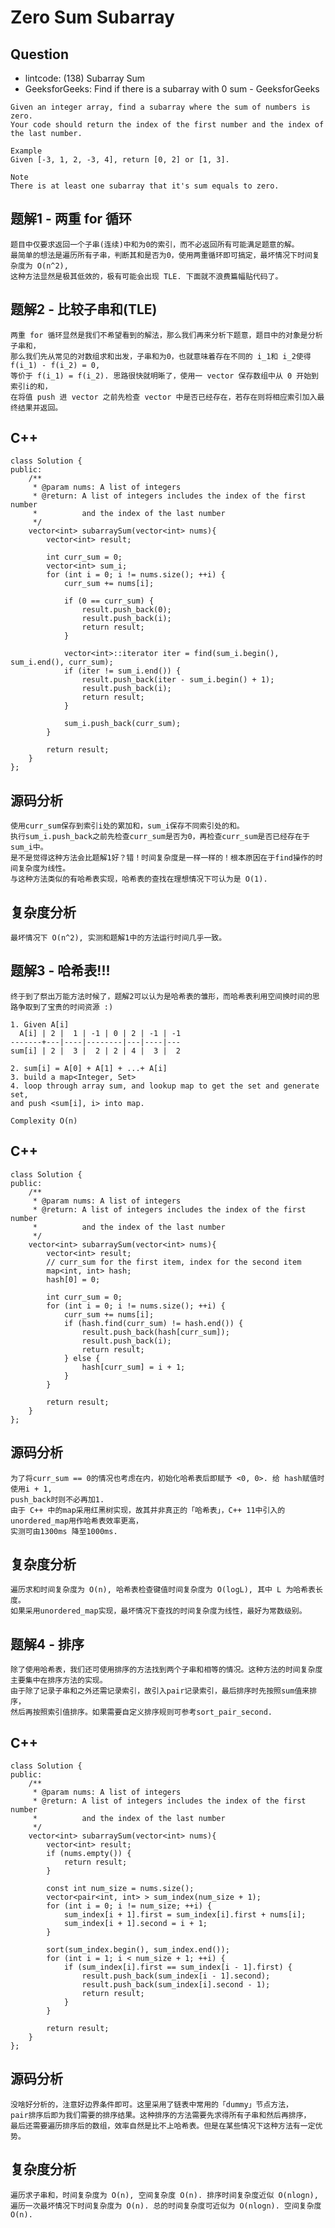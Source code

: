 # Zero Sum Subarray

## Question

- lintcode: (138) Subarray Sum
- GeeksforGeeks: Find if there is a subarray with 0 sum - GeeksforGeeks

```
Given an integer array, find a subarray where the sum of numbers is zero.
Your code should return the index of the first number and the index of the last number.

Example
Given [-3, 1, 2, -3, 4], return [0, 2] or [1, 3].

Note
There is at least one subarray that it's sum equals to zero.
```

## 题解1 - 两重 for 循环

    题目中仅要求返回一个子串(连续)中和为0的索引，而不必返回所有可能满足题意的解。
    最简单的想法是遍历所有子串，判断其和是否为0，使用两重循环即可搞定，最坏情况下时间复杂度为 O(n^2), 
    这种方法显然是极其低效的，极有可能会出现 TLE. 下面就不浪费篇幅贴代码了。
    
## 题解2 - 比较子串和(TLE)

    两重 for 循环显然是我们不希望看到的解法，那么我们再来分析下题意，题目中的对象是分析子串和，
    那么我们先从常见的对数组求和出发，子串和为0，也就意味着存在不同的 i_1和 i_2使得 f(i_1) - f(i_2) = 0,
    等价于 f(i_1) = f(i_2). 思路很快就明晰了，使用一 vector 保存数组中从 0 开始到索引i的和，
    在将值 push 进 vector 之前先检查 vector 中是否已经存在，若存在则将相应索引加入最终结果并返回。


## C++

    class Solution {
    public:
        /**
         * @param nums: A list of integers
         * @return: A list of integers includes the index of the first number
         *          and the index of the last number
         */
        vector<int> subarraySum(vector<int> nums){
            vector<int> result;
    
            int curr_sum = 0;
            vector<int> sum_i;
            for (int i = 0; i != nums.size(); ++i) {
                curr_sum += nums[i];
    
                if (0 == curr_sum) {
                    result.push_back(0);
                    result.push_back(i);
                    return result;
                }
    
                vector<int>::iterator iter = find(sum_i.begin(), sum_i.end(), curr_sum);
                if (iter != sum_i.end()) {
                    result.push_back(iter - sum_i.begin() + 1);
                    result.push_back(i);
                    return result;
                }
    
                sum_i.push_back(curr_sum);
            }
    
            return result;
        }
    };
    
## 源码分析

    使用curr_sum保存到索引i处的累加和，sum_i保存不同索引处的和。
    执行sum_i.push_back之前先检查curr_sum是否为0，再检查curr_sum是否已经存在于sum_i中。
    是不是觉得这种方法会比题解1好？错！时间复杂度是一样一样的！根本原因在于find操作的时间复杂度为线性。
    与这种方法类似的有哈希表实现，哈希表的查找在理想情况下可认为是 O(1).

## 复杂度分析

    最坏情况下 O(n^2), 实测和题解1中的方法运行时间几乎一致。
    
    
## 题解3 - 哈希表!!!

    终于到了祭出万能方法时候了，题解2可以认为是哈希表的雏形，而哈希表利用空间换时间的思路争取到了宝贵的时间资源 :)
    
    1. Given A[i]
      A[i] | 2 |  1 | -1 | 0 | 2 | -1 | -1
    -------+---|----|--------|---|----|---
    sum[i] | 2 |  3 |  2 | 2 | 4 |  3 |  2
    
    2. sum[i] = A[0] + A[1] + ...+ A[i]
    3. build a map<Integer, Set>
    4. loop through array sum, and lookup map to get the set and generate set, 
    and push <sum[i], i> into map.
    
    Complexity O(n)

## C++

    class Solution {
    public:
        /**
         * @param nums: A list of integers
         * @return: A list of integers includes the index of the first number
         *          and the index of the last number
         */
        vector<int> subarraySum(vector<int> nums){
            vector<int> result;
            // curr_sum for the first item, index for the second item
            map<int, int> hash;
            hash[0] = 0;
    
            int curr_sum = 0;
            for (int i = 0; i != nums.size(); ++i) {
                curr_sum += nums[i];
                if (hash.find(curr_sum) != hash.end()) {
                    result.push_back(hash[curr_sum]);
                    result.push_back(i);
                    return result;
                } else {
                    hash[curr_sum] = i + 1;
                }
            }
    
            return result;
        }
    };
    
## 源码分析

    为了将curr_sum == 0的情况也考虑在内，初始化哈希表后即赋予 <0, 0>. 给 hash赋值时使用i + 1, 
    push_back时则不必再加1.
    由于 C++ 中的map采用红黑树实现，故其并非真正的「哈希表」，C++ 11中引入的unordered_map用作哈希表效率更高，
    实测可由1300ms 降至1000ms.
    
## 复杂度分析

    遍历求和时间复杂度为 O(n), 哈希表检查键值时间复杂度为 O(logL), 其中 L 为哈希表长度。
    如果采用unordered_map实现，最坏情况下查找的时间复杂度为线性，最好为常数级别。
    
    
## 题解4 - 排序

    除了使用哈希表，我们还可使用排序的方法找到两个子串和相等的情况。这种方法的时间复杂度主要集中在排序方法的实现。
    由于除了记录子串和之外还需记录索引，故引入pair记录索引，最后排序时先按照sum值来排序，
    然后再按照索引值排序。如果需要自定义排序规则可参考sort_pair_second.
    
## C++

    class Solution {
    public:
        /**
         * @param nums: A list of integers
         * @return: A list of integers includes the index of the first number
         *          and the index of the last number
         */
        vector<int> subarraySum(vector<int> nums){
            vector<int> result;
            if (nums.empty()) {
                return result;
            }
    
            const int num_size = nums.size();
            vector<pair<int, int> > sum_index(num_size + 1);
            for (int i = 0; i != num_size; ++i) {
                sum_index[i + 1].first = sum_index[i].first + nums[i];
                sum_index[i + 1].second = i + 1;
            }
    
            sort(sum_index.begin(), sum_index.end());
            for (int i = 1; i < num_size + 1; ++i) {
                if (sum_index[i].first == sum_index[i - 1].first) {
                    result.push_back(sum_index[i - 1].second);
                    result.push_back(sum_index[i].second - 1);
                    return result;
                }
            }
    
            return result;
        }
    };
    
## 源码分析
    
    没啥好分析的，注意好边界条件即可。这里采用了链表中常用的「dummy」节点方法，
    pair排序后即为我们需要的排序结果。这种排序的方法需要先求得所有子串和然后再排序，
    最后还需要遍历排序后的数组，效率自然是比不上哈希表。但是在某些情况下这种方法有一定优势。
    
## 复杂度分析

    遍历求子串和，时间复杂度为 O(n), 空间复杂度 O(n). 排序时间复杂度近似 O(nlogn), 
    遍历一次最坏情况下时间复杂度为 O(n). 总的时间复杂度可近似为 O(nlogn). 空间复杂度 O(n).